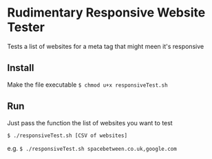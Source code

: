 # Rudimentary Responsive Website Tester

Tests a list of websites for a meta tag that might meen it's responsive

## Install

Make the file executable `$ chmod u+x responsiveTest.sh`

## Run

Just pass the function the list of websites you want to test

`$ ./responsiveTest.sh [CSV of websites]`

e.g. `$ ./responsiveTest.sh spacebetween.co.uk,google.com`